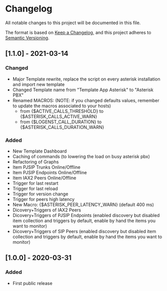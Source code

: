 # Changelog
All notable changes to this project will be documented in this file.

The format is based on [Keep a Changelog](https://keepachangelog.com/en/1.0.0/),
and this project adheres to [Semantic Versioning](https://semver.org/spec/v2.0.0.html).

## [1.1.0] - 2021-03-14
### Changed
- Major Template rewrite, replace the script on every asterisk installation and import new template
- Changed Template name from "Template App Asterisk" to "Asterisk PBX"
- Renamed MACROS: (NOTE: if you changed defaults values, remember to update the macros associated to your hosts)
  - from {$ACTIVE_CALLS_THRESHOLD} to {$ASTERISK_CALLS_ACTIVE_WARN}
  - from {$LOGENST_CALL_DURATION} to {$ASTERISK_CALLS_DURATION_WARN}
### Added
- New Template Dashboard
- Caching of commands (to lowering the load on busy asterisk pbx)
- Refactoring of Graphs
- Item PJSIP Trunks Online/Offline
- Item PJSIP Endpoints Online/Offline
- Item IAX2 Peers Online/Offline
- Trigger for last restart
- Trigger for last reload
- Trigger for version change
- Trigger for peers high latency
- New Macro: {$ASTERISK_PEER_LATENCY_WARN} (default 400 ms)
- Dicovery+Triggers of IAX2 Peers
- Dicovery+Triggers of PJSIP Endpoints (enabled discovery but disabled item collection and triggers by default, enable by hand the items you want to monitor)
- Dicovery+Triggers of SIP Peers (enabled discovery but disabled item collection and triggers by default, enable by hand the items you want to monitor)


## [1.0.0] - 2020-03-31
### Added
- First public release
